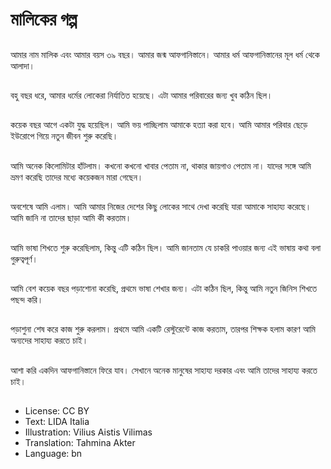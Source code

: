 # মালিকের গল্প

##
আমার নাম মালিক এবং আমার বয়স ৩৯ বছর। আমার জন্ম আফগানিস্তানে। আমার ধর্ম আফগানিস্তানের মূল ধর্ম থেকে আলাদা।

##
বহু বছর ধরে, আমার ধর্মের লোকেরা নির্যাতিত হয়েছে। এটা আমার পরিবারের জন্য খুব কঠিন ছিল।

##
কয়েক বছর আগে একটা যুদ্ধ হয়েছিল। আমি ভয় পাচ্ছিলাম আমাকে হত্যা করা হবে। আমি আমার পরিবার ছেড়ে ইউরোপে গিয়ে নতুন জীবন শুরু করেছি।

##
আমি অনেক কিলোমিটার হাঁটলাম। কখনো কখনো খাবার পেতাম না, থাকার জায়গাও পেতাম না। যাদের সঙ্গে আমি ভ্রমণ করেছি তাদের মধ্যে কয়েকজন মারা গেছেন।

##
অবশেষে আমি এলাম। আমি আমার নিজের দেশের কিছু লোকের সাথে দেখা করেছি যারা আমাকে সাহায্য করেছে। আমি জানি না তাদের ছাড়া আমি কী করতাম।

##
আমি ভাষা শিখতে শুরু করেছিলাম, কিন্তু এটি কঠিন ছিল। আমি জানতাম যে চাকরি পাওয়ার জন্য এই ভাষায় কথা বলা গুরুত্বপূর্ণ।

##
আমি বেশ কয়েক বছর পড়াশোনা করেছি, প্রথমে ভাষা শেখার জন্য। এটা কঠিন ছিল, কিন্তু আমি নতুন জিনিস শিখতে পছন্দ করি।

##
পড়াশুনা শেষ করে কাজ শুরু করলাম। প্রথমে আমি একটি রেস্টুরেন্টে কাজ করতাম, তারপর শিক্ষক হলাম কারণ আমি অন্যদের সাহায্য করতে চাই।

##
আশা করি একদিন আফগানিস্তানে ফিরে যাব। সেখানে অনেক মানুষের সাহায্য দরকার এবং আমি তাদের সাহায্য করতে চাই।

##
* License: CC BY
* Text: LIDA Italia
* Illustration: Vilius Aistis Vilimas
* Translation: Tahmina Akter
* Language: bn
